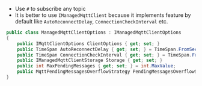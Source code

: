 - Use `#` to subscribe any topic
- It is better to use `IManagedMqttClient` because it implements feature by default like `AutoReconnectDelay`, `ConnectionCheckInterval` etc.
```cs
public class ManagedMqttClientOptions : IManagedMqttClientOptions
{
    public IMqttClientOptions ClientOptions { get; set; }
    public TimeSpan AutoReconnectDelay { get; set; } = TimeSpan.FromSeconds(5);
    public TimeSpan ConnectionCheckInterval { get; set; } = TimeSpan.FromSeconds(1);
    public IManagedMqttClientStorage Storage { get; set; }
    public int MaxPendingMessages { get; set; } = int.MaxValue;
    public MqttPendingMessagesOverflowStrategy PendingMessagesOverflowStrategy { get; set; } = MqttPendingMessagesOverflowStrategy.DropNewMessage;
}
```    